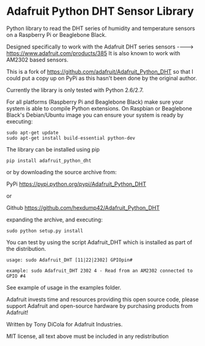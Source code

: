 Adafruit Python DHT Sensor Library
==================================

Python library to read the DHT series of humidity and temperature sensors on a Raspberry Pi or Beaglebone Black.

Designed specifically to work with the Adafruit DHT series sensors ----> https://www.adafruit.com/products/385
It is also known to work with AM2302 based sensors.

This is a fork of https://github.com/adafruit/Adafruit_Python_DHT so that I could put a copy up on PyPi as this hasn't been done by the original author.

Currently the library is only tested with Python 2.6/2.7.

For all platforms (Raspberry Pi and Beaglebone Black) make sure your system is able to compile Python extensions.  On Raspbian or Beaglebone Black's Debian/Ubuntu image you can ensure your system is ready by executing:

````
sudo apt-get update
sudo apt-get install build-essential python-dev
````

The library can be installed using pip

````
pip install adafruit_python_dht
````

or by downloading the source archive from:

PyPi https://pypi.python.org/pypi/Adafruit_Python_DHT  

or

Github https://github.com/hexdump42/Adafruit_Python_DHT

expanding the archive, and executing:

````
sudo python setup.py install
````

You can test by using the script Adafruit_DHT which is installed as part of the distribution.

````
usage: sudo Adafruit_DHT [11|22|2302] GPIOpin#

example: sudo Adafruit_DHT 2302 4 - Read from an AM2302 connected to GPIO #4
````

See example of usage in the examples folder.

Adafruit invests time and resources providing this open source code, please support Adafruit and open-source hardware by purchasing products from Adafruit!

Written by Tony DiCola for Adafruit Industries.

MIT license, all text above must be included in any redistribution

